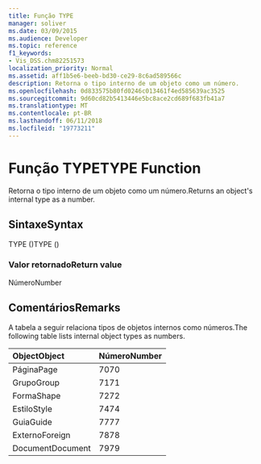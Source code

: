 ```yaml
---
title: Função TYPE
manager: soliver
ms.date: 03/09/2015
ms.audience: Developer
ms.topic: reference
f1_keywords:
- Vis_DSS.chm82251573
localization_priority: Normal
ms.assetid: aff1b5e6-beeb-bd30-ce29-8c6ad589566c
description: Retorna o tipo interno de um objeto como um número.
ms.openlocfilehash: 0d833575b80fd0246c013461f4ed585639ac3525
ms.sourcegitcommit: 9d60cd82b5413446e5bc8ace2cd689f683fb41a7
ms.translationtype: MT
ms.contentlocale: pt-BR
ms.lasthandoff: 06/11/2018
ms.locfileid: "19773211"
---
```

# <a name="type-function"></a><span data-ttu-id="2d450-103">Função TYPE</span><span class="sxs-lookup"><span data-stu-id="2d450-103">TYPE Function</span></span>

<span data-ttu-id="2d450-104">Retorna o tipo interno de um objeto como um número.</span><span class="sxs-lookup"><span data-stu-id="2d450-104">Returns an object's internal type as a number.</span></span> 
  
## <a name="syntax"></a><span data-ttu-id="2d450-105">Sintaxe</span><span class="sxs-lookup"><span data-stu-id="2d450-105">Syntax</span></span>

<span data-ttu-id="2d450-106">TYPE ()</span><span class="sxs-lookup"><span data-stu-id="2d450-106">TYPE ()</span></span>
  
### <a name="return-value"></a><span data-ttu-id="2d450-107">Valor retornado</span><span class="sxs-lookup"><span data-stu-id="2d450-107">Return value</span></span>

<span data-ttu-id="2d450-108">Número</span><span class="sxs-lookup"><span data-stu-id="2d450-108">Number</span></span>
  
## <a name="remarks"></a><span data-ttu-id="2d450-109">Comentários</span><span class="sxs-lookup"><span data-stu-id="2d450-109">Remarks</span></span>

<span data-ttu-id="2d450-110">A tabela a seguir relaciona tipos de objetos internos como números.</span><span class="sxs-lookup"><span data-stu-id="2d450-110">The following table lists internal object types as numbers.</span></span>
  
|<span data-ttu-id="2d450-111">**Object**</span><span class="sxs-lookup"><span data-stu-id="2d450-111">**Object**</span></span>|<span data-ttu-id="2d450-112">**Número**</span><span class="sxs-lookup"><span data-stu-id="2d450-112">**Number**</span></span>|
|:-----|:-----|
|<span data-ttu-id="2d450-113">Página</span><span class="sxs-lookup"><span data-stu-id="2d450-113">Page</span></span>  <br/> |<span data-ttu-id="2d450-114">70</span><span class="sxs-lookup"><span data-stu-id="2d450-114">70</span></span>  <br/> |
|<span data-ttu-id="2d450-115">Grupo</span><span class="sxs-lookup"><span data-stu-id="2d450-115">Group</span></span>  <br/> |<span data-ttu-id="2d450-116">71</span><span class="sxs-lookup"><span data-stu-id="2d450-116">71</span></span>  <br/> |
|<span data-ttu-id="2d450-117">Forma</span><span class="sxs-lookup"><span data-stu-id="2d450-117">Shape</span></span>  <br/> |<span data-ttu-id="2d450-118">72</span><span class="sxs-lookup"><span data-stu-id="2d450-118">72</span></span>  <br/> |
|<span data-ttu-id="2d450-119">Estilo</span><span class="sxs-lookup"><span data-stu-id="2d450-119">Style</span></span>  <br/> |<span data-ttu-id="2d450-120">74</span><span class="sxs-lookup"><span data-stu-id="2d450-120">74</span></span>  <br/> |
|<span data-ttu-id="2d450-121">Guia</span><span class="sxs-lookup"><span data-stu-id="2d450-121">Guide</span></span>  <br/> |<span data-ttu-id="2d450-122">77</span><span class="sxs-lookup"><span data-stu-id="2d450-122">77</span></span>  <br/> |
|<span data-ttu-id="2d450-123">Externo</span><span class="sxs-lookup"><span data-stu-id="2d450-123">Foreign</span></span>  <br/> |<span data-ttu-id="2d450-124">78</span><span class="sxs-lookup"><span data-stu-id="2d450-124">78</span></span>  <br/> |
|<span data-ttu-id="2d450-125">Document</span><span class="sxs-lookup"><span data-stu-id="2d450-125">Document</span></span>  <br/> |<span data-ttu-id="2d450-126">79</span><span class="sxs-lookup"><span data-stu-id="2d450-126">79</span></span>  <br/> |
   

